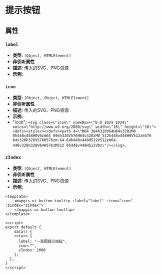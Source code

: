 # 提示按钮

## 属性

### `label`

- **类型:** `[Object, HTMLElement]`
- **非侦听属性**
- **描述:** 传入的SVG、PNG资源
- **示例:** 

### `icon`

- **类型:** `[Object, Object, HTMLElement]`
- **非侦听属性**
- **描述:** 传入的SVG、PNG资源
- **示例:** 
- "icon": `<svg class=\"icon\" viewBox=\"0 0 1024 1024\" xmlns=\"http://www.w3.org/2000/svg\" width=\"16\" height=\"16\"><defs><style/></defs><path d=\"M64 384h320V64H64v320zM0 0h448v448H0V0zm64 896h320V576H64v320zM0 512h448v448H0V512zm576 64v320h320V576H576zm-64-64h448v448H512V512zm64-448v320h320V64H576zM512 0h448v448H512V0z\"/></svg>`,

### `zIndex`

- **类型:** `[Object, HTMLElement]`
- **非侦听属性**
- **描述:** 传入的SVG、PNG资源
- **示例:** 

``` vue
<template>
    <mapgis-ui-button-tooltip :label="label" :icon="icon" :zIndex="zIndex">
    </mapgis-ui-button-tooltip>
</template>

<script>
export default {
    data() {
    return {
      label: "一张图提示按钮",
      icon:"",
      zIndex: 2000
    };
  },
}
</script>
```
